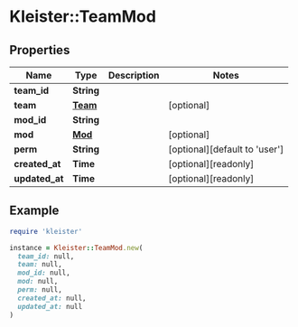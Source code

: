# Kleister::TeamMod

## Properties

| Name | Type | Description | Notes |
| ---- | ---- | ----------- | ----- |
| **team_id** | **String** |  |  |
| **team** | [**Team**](Team.md) |  | [optional] |
| **mod_id** | **String** |  |  |
| **mod** | [**Mod**](Mod.md) |  | [optional] |
| **perm** | **String** |  | [optional][default to &#39;user&#39;] |
| **created_at** | **Time** |  | [optional][readonly] |
| **updated_at** | **Time** |  | [optional][readonly] |

## Example

```ruby
require 'kleister'

instance = Kleister::TeamMod.new(
  team_id: null,
  team: null,
  mod_id: null,
  mod: null,
  perm: null,
  created_at: null,
  updated_at: null
)
```

